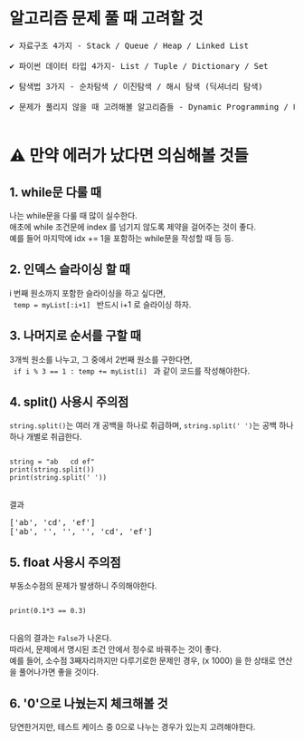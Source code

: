 # 알고리즘 문제 풀 때 고려할 것
<pre>
✔️ 자료구조 4가지 - Stack / Queue / Heap / Linked List 
   
✔️ 파이썬 데이터 타입 4가지- List / Tuple / Dictionary / Set   
   
✔️ 탐색법 3가지 - 순차탐색 / 이진탐색 / 해시 탐색 (딕셔너리 탐색)   
   
✔️ 문제가 풀리지 않을 때 고려해볼 알고리즘들 - Dynamic Programming / Prefix Sum / Two Pointer / Sliding Window
   
</pre>
# ⚠️ 만약 에러가 났다면 의심해볼 것들
## 1. while문 다룰 때
나는 while문을 다룰 때 많이 실수한다.   
애초에 while 조건문에 index 를 넘기지 않도록 제약을 걸어주는 것이 좋다.   
예를 들어 마지막에 idx += 1을 포함하는 while문을 작성할 때 등 등.   
## 2. 인덱스 슬라이싱 할 때
i 번째 원소까지 포함한 슬라이싱을 하고 싶다면,   
<code> temp = myList[:i+1] </code> 반드시 i+1 로 슬라이싱 하자.
## 3. 나머지로 순서를 구할 때
3개씩 원소를 나누고, 그 중에서 2번째 원소를 구한다면,   
<code> if i % 3 == 1 : temp += myList[i] </code> 과 같이 코드를 작성해야한다.
## 4. split() 사용시 주의점
<code>string.split()</code>는 여러 개 공백을 하나로 취급하며, <code>string.split(' ')</code>는 공백 하나 하나 개별로 취급한다.
<pre>
<code>
string = "ab   cd ef"
print(string.split())
print(string.split(' '))
</code>
</pre>
결과
<pre>
['ab', 'cd', 'ef']
['ab', '', '', '', 'cd', 'ef']
</pre>
## 5. float 사용시 주의점
부동소수점의 문제가 발생하니 주의해야한다.
<pre>
<code>
print(0.1*3 == 0.3)
</code>
</pre>
다음의 결과는 <code>False</code>가 나온다.   
따라서, 문제에서 명시된 조건 안에서 정수로 바꿔주는 것이 좋다.   
예를 들어, 소수점 3째자리까지만 다루기로한 문제인 경우, (x 1000) 을 한 상태로 연산을 풀어나가면 좋을 것이다.
## 6. '0'으로 나눴는지 체크해볼 것
당연한거지만, 테스트 케이스 중 0으로 나누는 경우가 있는지 고려해야한다.
